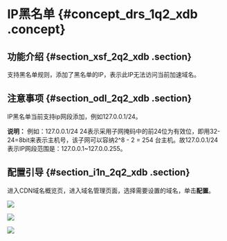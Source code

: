 # IP黑名单 {#concept_drs_1q2_xdb .concept}

## 功能介绍 {#section_xsf_2q2_xdb .section}

支持黑名单规则，添加了黑名单的IP，表示此IP无法访问当前加速域名。

## 注意事项 {#section_odl_2q2_xdb .section}

IP黑名单当前支持ip网段添加，例如127.0.0.1/24。

**说明：** 例如：127.0.0.1/24 24表示采用子网掩码中的前24位为有效位，即用32-24=8bit来表示主机号，该子网可以容纳2^8 - 2 = 254 台主机。故127.0.0.1/24 表示IP网段范围是：127.0.0.1~127.0.0.255。

## 配置引导 {#section_i1n_2q2_xdb .section}

进入CDN域名概览页，进入域名管理页面，选择需要设置的域名，单击**配置**。

![](http://static-aliyun-doc.oss-cn-hangzhou.aliyuncs.com/assets/img/5153/3469_zh-CN.png)

![](http://static-aliyun-doc.oss-cn-hangzhou.aliyuncs.com/assets/img/5153/3470_zh-CN.png)

![](http://static-aliyun-doc.oss-cn-hangzhou.aliyuncs.com/assets/img/5153/3471_zh-CN.png)

